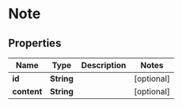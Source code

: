 

# Note


## Properties

| Name | Type | Description | Notes |
|------------ | ------------- | ------------- | -------------|
|**id** | **String** |  |  [optional] |
|**content** | **String** |  |  [optional] |



